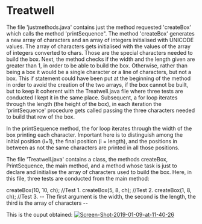 # Treatwell

The file 'justmethods.java' contains just the method requested 'createBox' which calls the method 'printSequence". 
The method 'createBox' generates a new array of characters and an array of integers initialised with UNICODE values. The array of characters gets initialised with the values of the array of integers converted to chars. Those are the special characters needed to build the box. Next, the method checks if the width and the length given are greater than 1, in order to be able to build the box. Otherwise, rather than being a box it would be a single character or a line of characters, but not a box. 
This if statement could have been put at the beginning of the method in order to avoid the creation of the two arrays, if the box cannot be built, but to keep it coherent with the Treatwell.java file where three tests are conducted I kept it in the same place. Subsequent, a for loop iterates through the length (the height of the box), in each iteration the 'printSequence' procedure gets called passing the three characters needed to build that row of the box. 

In the printSequence method, the for loop iterates through the width of the box printing each character. Important here is to distinguish among the initial position (i=1), the final position (i = length), and the positions in between as not the same characters are printed in all those positions.

The file 'Treatwell.java' contains a class, the methods createBox, PrintSequence, the main method, and a method whose task is just to declare and initialise the array of characters used to build the box. Here, in this file, three tests are conducted from the main method:

createBox(10, 10, ch);  //Test 1. 
createBox(5, 8, ch);    //Test 2.
createBox(1, 8, ch);    //Test 3.
-- The first argument is the width, the second is the length, the third is the array of characters --

This is the ouput obtained:
<a href="https://ibb.co/3mpFFhP"><img src="https://i.ibb.co/F45YY7d/Screen-Shot-2019-01-09-at-11-40-26.png" alt="Screen-Shot-2019-01-09-at-11-40-26" border="0"></a>
